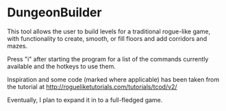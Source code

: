 # DungeonBuilder

This tool allows the user to build levels for a traditional rogue-like game, with functionality to create, smooth, or fill floors and add corridors and mazes.

Press "i" after starting the program for a list of the commands currently available and the hotkeys to use them.

Inspiration and some code (marked where applicable) has been taken from the tutorial at http://rogueliketutorials.com/tutorials/tcod/v2/

Eventually, I plan to expand it in to a full-fledged game.
